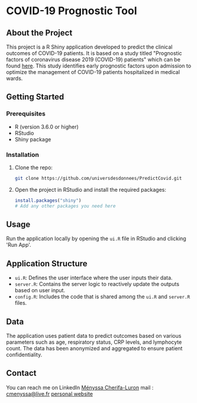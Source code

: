 # COVID-19 Prognostic Tool

## About the Project

This project is a R Shiny application developed to predict the clinical outcomes of COVID-19 patients. 
It is based on a study titled "Prognostic factors of coronavirus disease 2019 (COVID-19) patients" which can be found [here](https://www.ncbi.nlm.nih.gov/pmc/articles/PMC7571674/). 
This study identifies early prognostic factors upon admission to optimize the management of COVID-19 patients hospitalized in medical wards.

## Getting Started

### Prerequisites

- R (version 3.6.0 or higher)
- RStudio
- Shiny package

### Installation

1. Clone the repo:
   ```sh
   git clone https://github.com/universdesdonnees/PredictCovid.git
   ```
2. Open the project in RStudio and install the required packages:
   ```R
   install.packages("shiny")
   # Add any other packages you need here
   ```

## Usage

Run the application locally by opening the `ui.R` file in RStudio and clicking 'Run App'. 

## Application Structure

- `ui.R`: Defines the user interface where the user inputs their data.
- `server.R`: Contains the server logic to reactively update the outputs based on user input.
- `config.R`: Includes the code that is shared among the `ui.R` and `server.R` files.

## Data

The application uses patient data to predict outcomes based on various parameters such as age, respiratory status, CRP levels, and lymphocyte count. 
The data has been anonymized and aggregated to ensure patient confidentiality.

## Contact

You can reach me on LinkedIn [Ményssa Cherifa-Luron](https://www.linkedin.com/in/menyssacherifa/) 
mail : cmenyssa@live.fr
[personal website](https://mcherifaluron.com)
